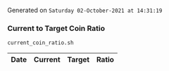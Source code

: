 Generated on `Saturday 02-October-2021 at 14:31:19`

### Current to Target Coin Ratio
`current_coin_ratio.sh`

Date|Current|Target|Ratio
---|---|---|---
